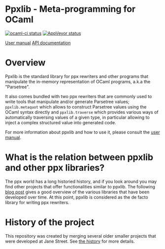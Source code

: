 # Ppxlib - Meta-programming for OCaml

[![ocaml-ci status][ocaml-ci-img]][ocaml-ci] [![AppVeyor status][appveyor-img]][appveyor]

[ocaml-ci]: https://ci.ocamllabs.io/github/ocaml-ppx/ppxlib
[ocaml-ci-img]: https://img.shields.io/endpoint?url=https%3A%2F%2Fci.ocamllabs.io%2Fbadge%2Focaml-ppx%2Fppxlib%2Fmaster&logo=ocaml
[appveyor]:       https://ci.appveyor.com/project/diml/ppxlib/branch/master
[appveyor-img]:   https://ci.appveyor.com/api/projects/status/bogbsm33uvh083jx?svg=true

[User manual][man]
[API documentation][api-doc]

# Overview

Ppxlib is the standard library for ppx rewriters and other programs
that manipulate the in-memory representation of OCaml programs, a.k.a
the "Parsetree".

It also comes bundled with two ppx rewriters that are commonly used to
write tools that manipulate and/or generate Parsetree values;
`ppxlib.metaquot` which allows to construct Parsetree values using the
OCaml syntax directly and `ppxlib.traverse` which provides various
ways of automatically traversing values of a given type, in particular
allowing to inject a complex structured value into generated code.

For more information about ppxlib and how to use it, please consult the
[user manual][man].

# What is the relation between ppxlib and other ppx libraries?

The ppx world has a long historied history, and if you look around you
may find other projects that offer functionalities similar to
ppxlib. The following [blog post][future-of-ppx] gives a good overview
of the various libraries that have been developed over time. At this
point, ppxlib is considered as the de facto library for writing ppx
rewriters.

# History of the project

This repository was created by merging several older smaller projects
that were developed at Jane Street. See [the history](HISTORY.md) for
more details.

[man]:           http://ppxlib.readthedocs.io/
[api-doc]: https://ocaml-ppx.github.io/ppxlib/index.html
[future-of-ppx]: https://discuss.ocaml.org/t/the-future-of-ppx/3766
